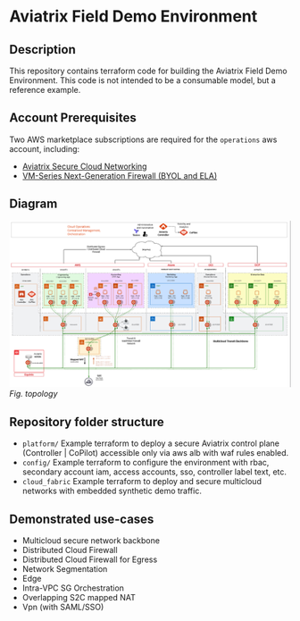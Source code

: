 # Aviatrix Field Demo Environment

## Description

This repository contains terraform code for building the Aviatrix Field Demo Environment. This code is not intended to be a consumable model, but a reference example.

## Account Prerequisites

Two AWS marketplace subscriptions are required for the `operations` aws account, including:

- [Aviatrix Secure Cloud Networking](https://aws.amazon.com/marketplace/pp/prodview-kdzvneo7u3zko)
- [VM-Series Next-Generation Firewall (BYOL and ELA)](https://aws.amazon.com/marketplace/pp/prodview-ccntnbzdod74k)

## Diagram

![topology](images/demo_topology.png)
_Fig. topology_

## Repository folder structure

- `platform/`
  Example terraform to deploy a secure Aviatrix control plane (Controller | CoPilot) accessible only via aws alb with waf rules enabled.
- `config/`
  Example terraform to configure the environment with rbac, secondary account iam, access accounts, sso, controller label text, etc.
- `cloud_fabric`
  Example terraform to deploy and secure multicloud networks with embedded synthetic demo traffic.

## Demonstrated use-cases

- Multicloud secure network backbone
- Distributed Cloud Firewall
- Distributed Cloud Firewall for Egress
- Network Segmentation
- Edge
- Intra-VPC SG Orchestration
- Overlapping S2C mapped NAT
- Vpn (with SAML/SSO)
